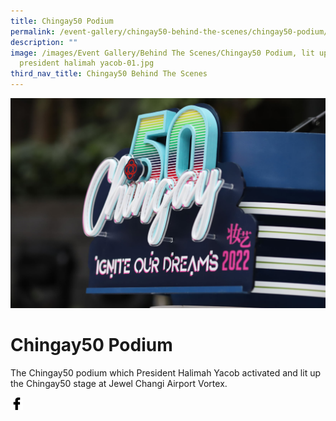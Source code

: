 ```yaml
---
title: Chingay50 Podium
permalink: /event-gallery/chingay50-behind-the-scenes/chingay50-podium/
description: ""
image: /images/Event Gallery/Behind The Scenes/Chingay50 Podium, lit up by
  president halimah yacob-01.jpg
third_nav_title: Chingay50 Behind The Scenes
---
```

![Chingay50 Podium](/images/Event%20Gallery/Behind%20The%20Scenes/Chingay50%20Podium,%20lit%20up%20by%20president%20halimah%20yacob-01.jpg)

# **Chingay50 Podium**

The Chingay50 podium which President Halimah Yacob activated and lit up the Chingay50 stage at Jewel Changi Airport Vortex.

<a href="http://www.facebook.com/sharer.php?u=http://www.chingay.gov.sg/image/event-gallery/chingay50-podium" style="float:left;">
	<img src="/images/facebook.png" style="width:auto;height:20px;">
</a>